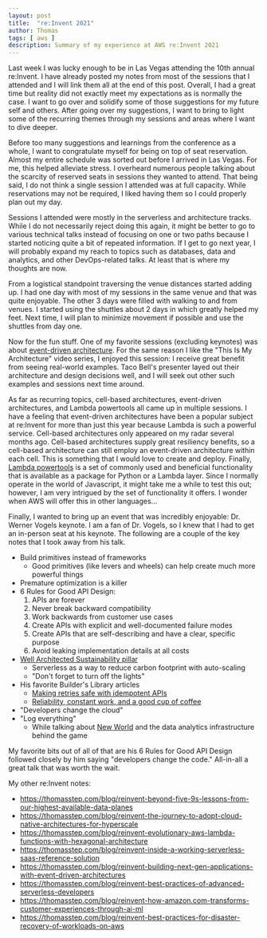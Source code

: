 ```yaml
---
layout: post
title:  "re:Invent 2021"
author: Thomas
tags: [ aws ]
description: Summary of my experience at AWS re:Invent 2021
---
```


Last week I was lucky enough to be in Las Vegas attending the 10th annual re:Invent. I have already posted my notes from most of the sessions that I attended and I will link them all at the end of this post. Overall, I had a great time but reality did not exactly meet my expectations as is normally the case. I want to go over and solidify some of those suggestions for my future self and others. After going over my suggestions, I want to bring to light some of the recurring themes through my sessions and areas where I want to dive deeper.

Before too many suggestions and learnings from the conference as a whole, I want to congratulate myself for being on top of seat reservation. Almost my entire schedule was sorted out before I arrived in Las Vegas. For me, this helped alleviate stress. I overheard numerous people talking about the scarcity of reserved seats in sessions they wanted to attend. That being said, I do not think a single session I attended was at full capacity. While reservations may not be required, I liked having them so I could properly plan out my day.

Sessions I attended were mostly in the serverless and architecture tracks. While I do not necessarily reject doing this again, it might be better to go to various technical talks instead of focusing on one or two paths because I started noticing quite a bit of repeated information. If I get to go next year, I will probably expand my reach to topics such as databases, data and analytics, and other DevOps-related talks. At least that is where my thoughts are now.

From a logistical standpoint traversing the venue distances started adding up. I had one day with most of my sessions in the same venue and that was quite enjoyable. The other 3 days were filled with walking to and from venues. I started using the shuttles about 2 days in which greatly helped my feet. Next time, I will plan to minimize movement if possible and use the shuttles from day one.

Now for the fun stuff. One of my favorite sessions (excluding keynotes) was about [event-driven architecture](/blog/reinvent-building-next-gen-applications-with-event-driven-architectures). For the same reason I like the "This Is My Architecture" video series, I enjoyed this session: I receive great benefit from seeing real-world examples. Taco Bell's presenter layed out their architecture and design decisions well, and I will seek out other such examples and sessions next time around.

As far as recurring topics, cell-based architectures, event-driven architectures, and Lambda powertools all came up in multiple sessions. I have a feeling that event-driven architectures have been a popular subject at re:Invent for more than just this year because Lambda is such a powerful service. Cell-based architectures only appeared on my radar several months ago. Cell-based architectures supply great resiliency benefits, so a cell-based architecture can still employ an event-driven architecture within each cell. This is something that I would love to create and deploy. Finally, [Lambda powertools](https://awslabs.github.io/aws-lambda-powertools-python/latest/#install) is a set of commonly used and beneficial functionality that is available as a package for Python or a Lambda layer. Since I normally operate in the world of Javascript, it might take me a while to test this out; however, I am very intrigued by the set of functionality it offers. I wonder when AWS will offer this in other languages...

Finally, I wanted to bring up an event that was incredibly enjoyable: Dr. Werner Vogels keynote. I am a fan of Dr. Vogels, so I knew that I had to get an in-person seat at his keynote. The following are a couple of the key notes that I took away from his talk.

- Build primitives instead of frameworks
  - Good primitives (like levers and wheels) can help create much more powerful things
- Premature optimization is a killer
- 6 Rules for Good API Design:
  1. APIs are forever
  2. Never break backward compatibility
  3. Work backwards from customer use cases
  4. Create APIs with explicit and well-documented failure modes
  5. Create APIs that are self-describing and have a clear, specific purpose
  6. Avoid leaking implementation details at all costs
- [Well Architected Sustainability pillar](https://docs.aws.amazon.com/wellarchitected/latest/sustainability-pillar/sustainability-pillar.html)
  - Serverless as a way to reduce carbon footprint with auto-scaling
  - "Don't forget to turn off the lights"
- His favorite Builder's Library articles
  - [Making retries safe with idempotent APIs](https://aws.amazon.com/builders-library/making-retries-safe-with-idempotent-APIs)
  - [Reliability, constant work, and a good cup of coffee](https://aws.amazon.com/builders-library/reliability-and-constant-work)
- "Developers change the cloud"
- "Log everything"
  - While talking about [New World](https://www.newworld.com/) and the data analytics infrastructure behind the game

My favorite bits out of all of that are his 6 Rules for Good API Design followed closely by him saying "developers change the code." All-in-all a great talk that was worth the wait.

My other re:Invent notes:
- https://thomasstep.com/blog/reinvent-beyond-five-9s-lessons-from-our-highest-available-data-planes
- https://thomasstep.com/blog/reinvent-the-journey-to-adopt-cloud-native-architectures-for-hyperscale
- https://thomasstep.com/blog/reinvent-evolutionary-aws-lambda-functions-with-hexagonal-architecture
- https://thomasstep.com/blog/reinvent-inside-a-working-serverless-saas-reference-solution
- https://thomasstep.com/blog/reinvent-building-next-gen-applications-with-event-driven-architectures
- https://thomasstep.com/blog/reinvent-best-practices-of-advanced-serverless-developers
- https://thomasstep.com/blog/reinvent-how-amazon.com-transforms-customer-experiences-through-ai-ml
- https://thomasstep.com/blog/reinvent-best-practices-for-disaster-recovery-of-workloads-on-aws